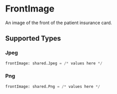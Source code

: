 # FrontImage

An image of the front of the patient insurance card.


## Supported Types

### Jpeg

```python
frontImage: shared.Jpeg = /* values here */
```

### Png

```python
frontImage: shared.Png = /* values here */
```

